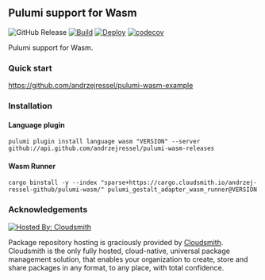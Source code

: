 ## Pulumi support for Wasm

![GitHub Release](https://img.shields.io/github/v/release/andrzejressel/pulumi-wasm-releases?include_prereleases&sort=date)
[![Build](https://github.com/andrzejressel/pulumi-wasm/actions/workflows/build.yml/badge.svg?branch=main)](https://github.com/andrzejressel/pulumi-wasm/actions/workflows/build.yml)
[![Deploy](https://github.com/andrzejressel/pulumi-wasm/actions/workflows/deploy.yml/badge.svg)](https://github.com/andrzejressel/pulumi-wasm/actions/workflows/deploy.yml)
[![codecov](https://codecov.io/gh/andrzejressel/pulumi-wasm/graph/badge.svg?token=J3IN76CSOP)](https://codecov.io/gh/andrzejressel/pulumi-wasm)


Pulumi support for Wasm.

### Quick start

https://github.com/andrzejressel/pulumi-wasm-example

### Installation

#### Language plugin

```
pulumi plugin install language wasm "VERSION" --server github://api.github.com/andrzejressel/pulumi-wasm-releases
```

#### Wasm Runner

```
cargo binstall -y --index "sparse+https://cargo.cloudsmith.io/andrzej-ressel-github/pulumi-wasm/" pulumi_gestalt_adapter_wasm_runner@VERSION
```

### Acknowledgements

[![Hosted By: Cloudsmith](https://img.shields.io/badge/OSS%20hosting%20by-cloudsmith-blue?logo=cloudsmith&style=for-the-badge)](https://cloudsmith.com)

Package repository hosting is graciously provided by  [Cloudsmith](https://cloudsmith.com).
Cloudsmith is the only fully hosted, cloud-native, universal package management solution, that
enables your organization to create, store and share packages in any format, to any place, with total
confidence.
